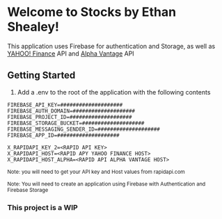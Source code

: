 # Welcome to Stocks by Ethan Shealey!

This application uses Firebase for authentication and Storage, as well as [YAHOO! Finance](https://rapidapi.com/sparior/api/yahoo-finance15) API and [Alpha Vantage](https://rapidapi.com/alphavantage/api/alpha-vantage) API

## Getting Started

1) Add a .env to the root of the application with the following contents

```
FIREBASE_API_KEY=####################
FIREBASE_AUTH_DOMAIN=####################
FIREBASE_PROJECT_ID=####################
FIREBASE_STORAGE_BUCKET=####################
FIREBASE_MESSAGING_SENDER_ID=####################
FIREBASE_APP_ID=####################

X_RAPIDAPI_KEY_2=<RAPID API KEY>
X_RAPIDAPI_HOST=<RAPID APY YAHOO FINANCE HOST>
X_RAPIDAPI_HOST_ALPHA=<RAPID API ALPHA VANTAGE HOST>
```
<sup>Note: you will need to get your API key and Host values from rapidapi.com</sup>

<sup>Note: You will need to create an application using Firebase with Authentication and Firebase Storage</sup>

### This project is a WIP
